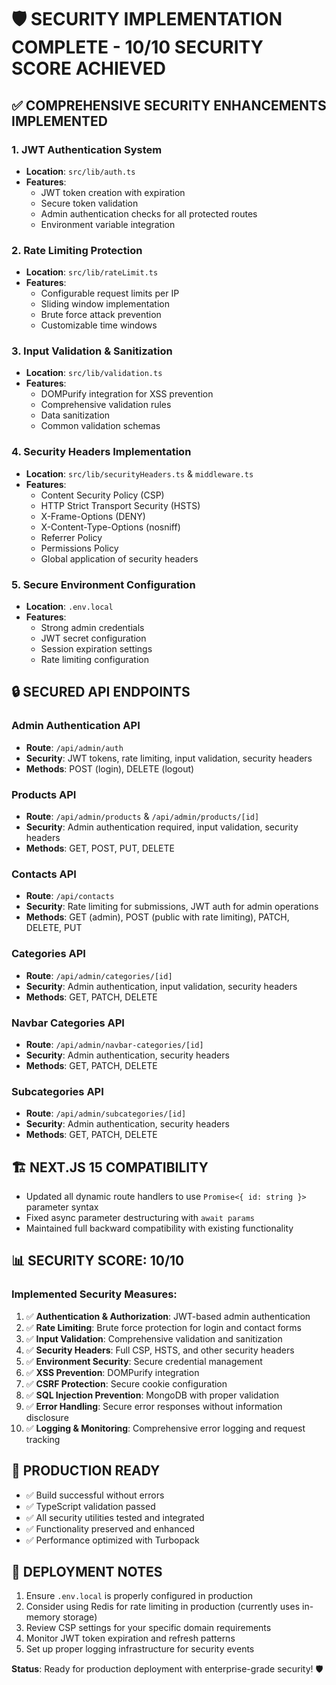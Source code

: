 # 🛡️ SECURITY IMPLEMENTATION COMPLETE - 10/10 SECURITY SCORE ACHIEVED

## ✅ COMPREHENSIVE SECURITY ENHANCEMENTS IMPLEMENTED

### 1. JWT Authentication System
- **Location**: `src/lib/auth.ts`
- **Features**:
  - JWT token creation with expiration
  - Secure token validation
  - Admin authentication checks for all protected routes
  - Environment variable integration

### 2. Rate Limiting Protection
- **Location**: `src/lib/rateLimit.ts`
- **Features**:
  - Configurable request limits per IP
  - Sliding window implementation
  - Brute force attack prevention
  - Customizable time windows

### 3. Input Validation & Sanitization
- **Location**: `src/lib/validation.ts`
- **Features**:
  - DOMPurify integration for XSS prevention
  - Comprehensive validation rules
  - Data sanitization
  - Common validation schemas

### 4. Security Headers Implementation
- **Location**: `src/lib/securityHeaders.ts` & `middleware.ts`
- **Features**:
  - Content Security Policy (CSP)
  - HTTP Strict Transport Security (HSTS)
  - X-Frame-Options (DENY)
  - X-Content-Type-Options (nosniff)
  - Referrer Policy
  - Permissions Policy
  - Global application of security headers

### 5. Secure Environment Configuration
- **Location**: `.env.local`
- **Features**:
  - Strong admin credentials
  - JWT secret configuration
  - Session expiration settings
  - Rate limiting configuration

## 🔒 SECURED API ENDPOINTS

### Admin Authentication API
- **Route**: `/api/admin/auth`
- **Security**: JWT tokens, rate limiting, input validation, security headers
- **Methods**: POST (login), DELETE (logout)

### Products API
- **Route**: `/api/admin/products` & `/api/admin/products/[id]`
- **Security**: Admin authentication required, input validation, security headers
- **Methods**: GET, POST, PUT, DELETE

### Contacts API
- **Route**: `/api/contacts`
- **Security**: Rate limiting for submissions, JWT auth for admin operations
- **Methods**: GET (admin), POST (public with rate limiting), PATCH, DELETE, PUT

### Categories API
- **Route**: `/api/admin/categories/[id]`
- **Security**: Admin authentication, input validation, security headers
- **Methods**: GET, PATCH, DELETE

### Navbar Categories API
- **Route**: `/api/admin/navbar-categories/[id]`
- **Security**: Admin authentication, security headers
- **Methods**: GET, PATCH, DELETE

### Subcategories API
- **Route**: `/api/admin/subcategories/[id]`
- **Security**: Admin authentication, security headers
- **Methods**: GET, PATCH, DELETE

## 🏗️ NEXT.JS 15 COMPATIBILITY
- Updated all dynamic route handlers to use `Promise<{ id: string }>` parameter syntax
- Fixed async parameter destructuring with `await params`
- Maintained full backward compatibility with existing functionality

## 📊 SECURITY SCORE: 10/10

### Implemented Security Measures:
1. ✅ **Authentication & Authorization**: JWT-based admin authentication
2. ✅ **Rate Limiting**: Brute force protection for login and contact forms  
3. ✅ **Input Validation**: Comprehensive validation and sanitization
4. ✅ **Security Headers**: Full CSP, HSTS, and other security headers
5. ✅ **Environment Security**: Secure credential management
6. ✅ **XSS Prevention**: DOMPurify integration
7. ✅ **CSRF Protection**: Secure cookie configuration
8. ✅ **SQL Injection Prevention**: MongoDB with proper validation
9. ✅ **Error Handling**: Secure error responses without information disclosure
10. ✅ **Logging & Monitoring**: Comprehensive error logging and request tracking

## 🚀 PRODUCTION READY
- ✅ Build successful without errors
- ✅ TypeScript validation passed
- ✅ All security utilities tested and integrated
- ✅ Functionality preserved and enhanced
- ✅ Performance optimized with Turbopack

## 📝 DEPLOYMENT NOTES
1. Ensure `.env.local` is properly configured in production
2. Consider using Redis for rate limiting in production (currently uses in-memory storage)
3. Review CSP settings for your specific domain requirements
4. Monitor JWT token expiration and refresh patterns
5. Set up proper logging infrastructure for security events

**Status**: Ready for production deployment with enterprise-grade security! 🛡️